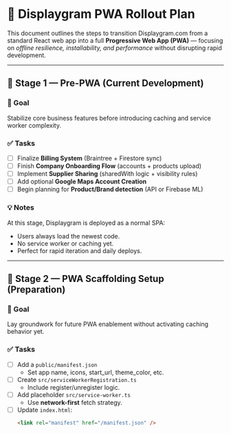 # 🚀 Displaygram PWA Rollout Plan

This document outlines the steps to transition Displaygram.com from a standard React web app into a full **Progressive Web App (PWA)** — focusing on *offline resilience, installability, and performance* without disrupting rapid development.

---

## 🧭 Stage 1 — Pre-PWA (Current Development)

### 🎯 Goal
Stabilize core business features before introducing caching and service worker complexity.

### ✅ Tasks
- [ ] Finalize **Billing System** (Braintree + Firestore sync)
- [ ] Finish **Company Onboarding Flow** (accounts + products upload)
- [ ] Implement **Supplier Sharing** (sharedWith logic + visibility rules)
- [ ] Add optional **Google Maps Account Creation**
- [ ] Begin planning for **Product/Brand detection** (API or Firebase ML)

### 💡 Notes
At this stage, Displaygram is deployed as a normal SPA:
- Users always load the newest code.
- No service worker or caching yet.
- Perfect for rapid iteration and daily deploys.

---

## 🧭 Stage 2 — PWA Scaffolding Setup (Preparation)

### 🎯 Goal
Lay groundwork for future PWA enablement without activating caching behavior yet.

### ✅ Tasks
- [ ] Add a `public/manifest.json`
  - Set app name, icons, start_url, theme_color, etc.
- [ ] Create `src/serviceWorkerRegistration.ts`
  - Include register/unregister logic.
- [ ] Add placeholder `src/service-worker.ts`
  - Use **network-first** fetch strategy.
- [ ] Update `index.html`:
  ```html
  <link rel="manifest" href="/manifest.json" />
